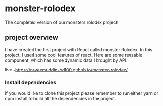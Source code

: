 # monster-rolodex
The completed version of our monsters rolodex project!

## project overview
I have created the first project with React called monster Rolodex. In this project, I used some cool features of react. Here are some reusable component, which has some dynamic data I brought by API.

live -https://nayeemuddin-bd100.github.io/monster-rolodex/

### Install dependencies
If you would like to clone this project please remember to run either yarn or npm install to build all the dependencies in the project.
